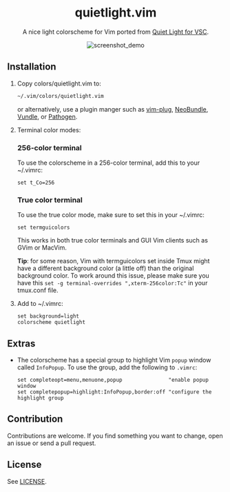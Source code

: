 <div align="center">
  <h1>
    quietlight.vim
  </h1>

  A nice light colorscheme for Vim ported from [Quiet Light for
  VSC](https://github.com/onecrayon/theme-quietlight-vsc).

  ![screenshot_demo](https://user-images.githubusercontent.com/16504838/115804325-1202a900-a3e3-11eb-8c65-dde296b5806b.png)
</div>

## Installation

1.  Copy colors/quietlight.vim to:

    ```bash
    ~/.vim/colors/quietlight.vim
    ```

    or alternatively, use a plugin manger such as
    [vim-plug](https://github.com/junegunn/vim-plug),
    [NeoBundle](https://github.com/Shougo/neobundle.vim),
    [Vundle](https://github.com/gmarik/Vundle.vim), or
    [Pathogen](https://github.com/tpope/vim-pathogen).

2.  Terminal color modes:

    ### 256-color terminal

    To use the colorscheme in a 256-color terminal, add this to your ~/.vimrc:

    ```vim
    set t_Co=256
    ```

    ### True color terminal

    To use the true color mode, make sure to set this in your ~/.vimrc:

    ```vim
    set termguicolors
    ```

    This works in both true color terminals and GUI Vim clients such as GVim or
    MacVim.

    **Tip**: for some reason, Vim with termguicolors set inside Tmux might have
    a different background color (a little off) than the original background
    color. To work around this issue, please make sure you have this `set -g
    terminal-overrides ",xterm-256color:Tc"` in your tmux.conf file.

3.  Add to ~/.vimrc:

    ```vim
    set background=light
    colorscheme quietlight
    ```

## Extras

- The colorscheme has a special group to highlight Vim `popup` window called
    `InfoPopup`. To use the group, add the following to `.vimrc`:
    ```vim
    set completeopt=menu,menuone,popup               "enable popup window
    set completepopup=highlight:InfoPopup,border:off "configure the highlight group
    ```

## Contribution

Contributions are welcome. If you find something you want to change, open an
issue or send a pull request.

## License

See [LICENSE](https://github.com/aonemd/quietlight.vim/blob/master/LICENSE).
